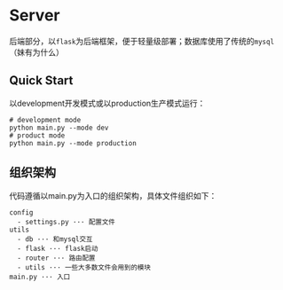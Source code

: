 # Server

后端部分，以`flask`为后端框架，便于轻量级部署；数据库使用了传统的`mysql`（妹有为什么）

## Quick Start

以development开发模式或以production生产模式运行：

```{python}
# development mode
python main.py --mode dev
# product mode
python main.py --mode production
```

## 组织架构

代码遵循以main.py为入口的组织架构，具体文件组织如下：

```
config
  - settings.py ··· 配置文件
utils
  - db ··· 和mysql交互
  - flask ··· flask启动
  - router ··· 路由配置
  - utils ··· 一些大多数文件会用到的模块
main.py ··· 入口
```